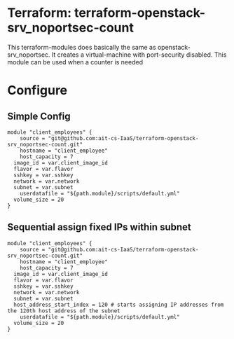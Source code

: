 # Terraform: terraform-openstack-srv_noportsec-count

This terraform-modules does basically the same as openstack-srv_noportsec. It creates a virtual-machine with port-security disabled. This module can be used when a counter is needed

# Configure

## Simple Config
```
module "client_employees" {
	source = "git@github.com:ait-cs-IaaS/terraform-openstack-srv_noportsec-count.git"
	hostname = "client_employee"
	host_capacity = 7
  image_id = var.client_image_id
  flavor = var.flavor
  sshkey = var.sshkey
  network = var.network
  subnet = var.subnet
	userdatafile = "${path.module}/scripts/default.yml"
  volume_size = 20
}
```

## Sequential assign fixed IPs within subnet
```
module "client_employees" {
	source = "git@github.com:ait-cs-IaaS/terraform-openstack-srv_noportsec-count.git"
	hostname = "client_employee"
	host_capacity = 7
  image_id = var.client_image_id
  flavor = var.flavor
  sshkey = var.sshkey
  network = var.network
  subnet = var.subnet
  host_address_start_index = 120 # starts assigning IP addresses from the 120th host address of the subnet
	userdatafile = "${path.module}/scripts/default.yml"
  volume_size = 20
}
```